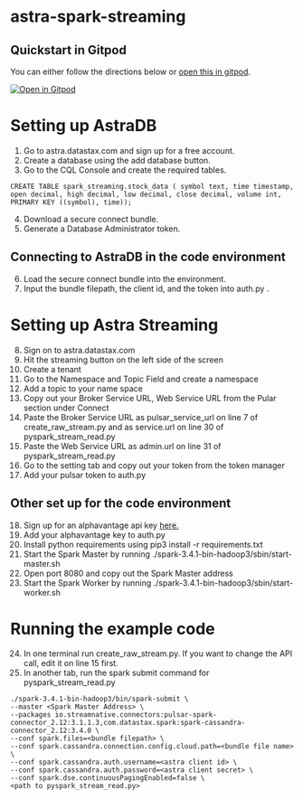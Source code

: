 # astra-spark-streaming
## Quickstart in Gitpod

You can either follow the directions below or [open this in gitpod](https://gitpod.io/#https://github.com/Anant/pytorch-astra-demo).

[![Open in Gitpod](https://gitpod.io/button/open-in-gitpod.svg)](https://gitpod.io/#https://github.com/Anant/pytorch-astra-demo)

# Setting up AstraDB
1. Go to astra.datastax.com and sign up for a free account.
2. Create a database using the add database button.
3. Go to the CQL Console and create the required tables.
```
CREATE TABLE spark_streaming.stock_data ( symbol text, time timestamp, open decimal, high decimal, low decimal, close decimal, volume int, PRIMARY KEY ((symbol), time));
```
4. Download a secure connect bundle.
5. Generate a Database Administrator token.
## Connecting to AstraDB in the code environment
6. Load the secure connect bundle into the environment.
7. Input the bundle filepath, the client id, and the token into auth.py .

# Setting up Astra Streaming
8. Sign on to astra.datastax.com
9. Hit the streaming button on the left side of the screen
10. Create a tenant
11. Go to the Namespace and Topic Field and create a namespace
12. Add a topic to your name space
13. Copy out your Broker Service URL, Web Service URL from the Pular section under Connect
14. Paste the Broker Service URL as pulsar_service_url on line 7 of create_raw_stream.py and as service.url on line 30 of pyspark_stream_read.py
15. Paste the Web Service URL as admin.url on line 31 of pyspark_stream_read.py
16. Go to the setting tab and copy out your token from the token manager
17. Add your pulsar token to auth.py

## Other set up for the code environment
18. Sign up for an alphavantage api key [here.](https://www.alphavantage.co/)
19. Add your alphavantage key to auth.py
20. Install python requirements using pip3 install -r requirements.txt
21. Start the Spark Master by running ./spark-3.4.1-bin-hadoop3/sbin/start-master.sh
22. Open port 8080 and copy out the Spark Master address
23. Start the Spark Worker by running ./spark-3.4.1-bin-hadoop3/sbin/start-worker.sh <Spark Master Address>

# Running the example code
24. In one terminal run create_raw_stream.py. If you want to change the API call, edit it on line 15 first.
25. In another tab, run the spark submit command for pyspark_stream_read.py
```
./spark-3.4.1-bin-hadoop3/bin/spark-submit \
--master <Spark Master Address> \
--packages io.streamnative.connectors:pulsar-spark-connector_2.12:3.1.1.3,com.datastax.spark:spark-cassandra-connector_2.12:3.4.0 \
--conf spark.files=<bundle filepath> \
--conf spark.cassandra.connection.config.cloud.path=<bundle file name> \
--conf spark.cassandra.auth.username=<astra client id> \
--conf spark.cassandra.auth.password=<astra client secret> \
--conf spark.dse.continuousPagingEnabled=false \
<path to pyspark_stream_read.py>
```